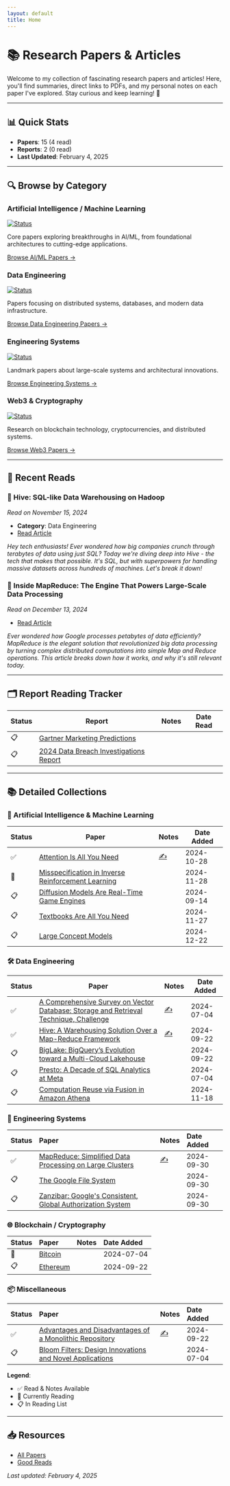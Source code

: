 ```yaml
---
layout: default
title: Home
---
```


# 📚 Research Papers & Articles

Welcome to my collection of fascinating research papers and articles! Here, you'll find summaries, direct links to PDFs, and my personal notes on each paper I've explored. Stay curious and keep learning! 🌟

---

## 📊 Quick Stats

- **Papers**: 15 (4 read)
- **Reports**: 2 (0 read)
- **Last Updated**: February 4, 2025

---

## 🔍 **Browse by Category**

### Artificial Intelligence / Machine Learning

[![Status](https://img.shields.io/badge/Papers-4-blue)]()

Core papers exploring breakthroughs in AI/ML, from foundational architectures to cutting-edge applications.

[Browse AI/ML Papers →](#ai)

### Data Engineering

[![Status](https://img.shields.io/badge/Papers-5-blue)]()

Papers focusing on distributed systems, databases, and modern data infrastructure.

[Browse Data Engineering Papers →](#data-engineering)

### Engineering Systems

[![Status](https://img.shields.io/badge/Papers-3-blue)]()

Landmark papers about large-scale systems and architectural innovations.

[Browse Engineering Systems →](#engineering-systems)

### Web3 & Cryptography

[![Status](https://img.shields.io/badge/Papers-2-blue)]()

Research on blockchain technology, cryptocurrencies, and distributed systems.

[Browse Web3 Papers →](#web3-cryptography)

---

## 📖 **Recent Reads**

### 📝 Hive: SQL-like Data Warehousing on Hadoop
   *Read on November 15, 2024*
   - **Category**: Data Engineering
   - [Read Article](./_posts/2024-12-22-understanding-hive-architecture.md)

   _Hey tech enthusiasts! Ever wondered how big companies crunch through terabytes of data using just SQL? Today we're diving deep into Hive - the tech that makes that possible. It's SQL, but with superpowers for handling massive datasets across hundreds of machines. Let's break it down!_

### 📝 Inside MapReduce: The Engine That Powers Large-Scale Data Processing
   *Read on December 13, 2024*
   - [Read Article](./_posts/2024-12-13-inside-mapreduce.md)

   _Ever wondered how Google processes petabytes of data efficiently? MapReduce is the elegant solution that revolutionized big data processing by turning complex distributed computations into simple Map and Reduce operations. This article breaks down how it works, and why it's still relevant today._

---

## 🗂️ Report Reading Tracker

| Status | Report | Notes | Date Read |
|--------|-------|-------|------------|
| 📋 | [Gartner Marketing Predictions](./assets/reports/marketing-predictions-ebook-2025.pdf) | | |
| 📋 | [2024 Data Breach Investigations Report](./assets/reports/2024-dbir-data-breach-investigations-report.pdf) | | |

---

## 📚 Detailed Collections

### <a name="ai"></a> 🔬 Artificial Intelligence & Machine Learning

| Status | Paper | Notes | Date Added |
|--------|-------|-------|------------|
| ✅ | [Attention Is All You Need](./assets/papers/ai/attention_is_all_you_need.pdf) | [✍️](./_posts/2024-11-15-introduction-to-transformers.md) | 2024-10-28 |
| 📖 | [Misspecification in Inverse Reinforcement Learning](./assets/papers/ai/misspecification_in_inverse_reinforcement_learning.pdf) |  | 2024-11-28 |
| 📋 | [Diffusion Models Are Real-Time Game Engines](./assets/papers/ai/diffusion_models_are_real_time_game_engines.pdf) |  | 2024-09-14 |
| 📋 | [Textbooks Are All You Need](./assets/papers/ai/textbooks_are_all_you_need.pdf) |  | 2024-11-27 |
| 📋 | [Large Concept Models](./assets/papers/ai/large_concept_models.pdf) |  | 2024-12-22 |


### <a name="data-engineering"></a> 🛠 Data Engineering

| Status | Paper | Notes | Date Added |
|--------|-------|-------|------------|
| ✅ | [A Comprehensive Survey on Vector Database: Storage and Retrieval Technique, Challenge](./assets/papers/data_engineering/a_comprehensive_survey_on_vector_database_storage_and_retrieval_technique_challenge.pdf) | [✍️](./_posts/2024-07-04-comprehensive-survey-on-vector-database.md) | 2024-07-04 |
| ✅ | [Hive: A Warehousing Solution Over a Map-Reduce Framework](./assets/papers/data_engineering/hive_a_warehousing_solution_over_a_map_reduce_framework.pdf) | [✍️](./_posts/2024-12-22-understanding-hive-architecture.md) | 2024-09-22 |
| 📋 | [BigLake: BigQuery’s Evolution toward a Multi-Cloud Lakehouse](./assets/papers/data_engineering/biglake_bigquery_s_evolution_toward_a_multi_cloud_lakehouse.pdf) |  | 2024-09-22 |
| 📋 | [Presto: A Decade of SQL Analytics at Meta](./assets/papers/data_engineering/presto_a_decade_of_sql_analytics_at_meta.pdf)| | 2024-07-04 |
| 📋 | [Computation Reuse via Fusion in Amazon Athena](./assets/papers/data_engineering/computation_reuse_via_fusion_in_amazon_athena.pdf)|  | 2024-11-18 |

### 🚀 Engineering Systems

| Status | Paper | Notes | Date Added |
|:-------|:------|:------|:-----------|
| ✅ | [MapReduce: Simplified Data Processing on Large Clusters](./assets/papers/marvels/mapreduce_simplified_data_processing_on_large_clusters.pdf) | [✍️](./_posts/2024-12-13-inside-mapreduce.md) | 2024-09-30 |
| 📋 | [The Google File System](./assets/papers/marvels/the_google_file_system.pdf) | | 2024-09-30 |
| 📋 | [Zanzibar: Google's Consistent, Global Authorization System](./assets/papers/marvels/zanzibar_google's_consistent,_global_authorization_system.pdf) | | 2024-09-30 |

### 🌐 Blockchain / Cryptography

| Status | Paper | Notes | Date Added |
|:-------|:------|:------|:-----------|
| 📖 | [Bitcoin](./assets/papers/web3/bitcoin.pdf) | | 2024-07-04 |
| 📋 | [Ethereum](./assets/goodreads/ethereum.pdf) | | 2024-09-22 |

### 📦 Miscellaneous

| Status | Paper | Notes | Date Added |
|:-------|:------|:------|:-----------|
| ✅ | [Advantages and Disadvantages of a Monolithic Repository](./assets/papers/misc/advantage_and_disadvantages_of_a_monolithic_repository.pdf) | [✍️](./_posts/2024-09-08-advantages-disadvantages-monolithic-repo.md) | 2024-09-22 |
| 📋 | [Bloom Filters: Design Innovations and Novel Applications](./assets/papers/misc/bloom_filters_design_innovations_and_novel_applications.pdf)| | 2024-07-04 |


**Legend**:
- ✅ Read & Notes Available
- 📖 Currently Reading
- 📋 In Reading List

--- 

## 📥 **Resources**
- [All Papers](https://github.com/legendary-acp/papershelf/tree/main/assets/papers)
- [Good Reads](https://github.com/legendary-acp/papershelf/tree/main/assets/goodreads)

*Last updated: February 4, 2025*

